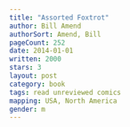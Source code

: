 ```yaml
---
title: "Assorted Foxtrot"
author: Bill Amend
authorSort: Amend, Bill
pageCount: 252
date: 2014-01-01
written: 2000
stars: 3
layout: post
category: book
tags: read unreviewed comics
mapping: USA, North America
gender: m
---
```

